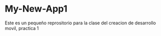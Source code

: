 # My-New-App1
Este es un pequeño reprositorio para la clase del creacion de desarrollo movil, practica 1
